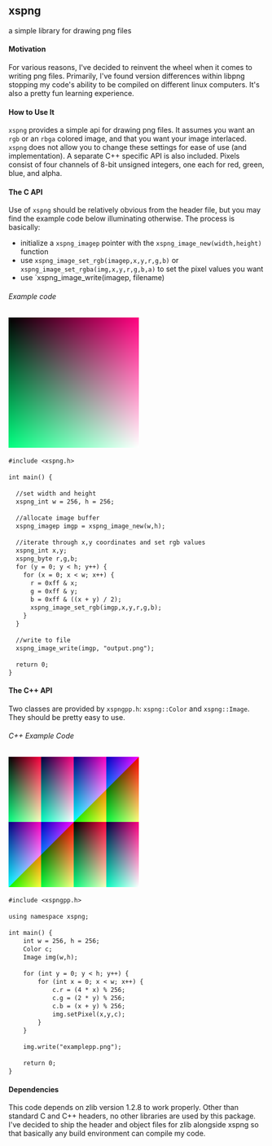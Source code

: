 ## xspng

a simple library for drawing png files

#### Motivation

For various reasons, I've decided to reinvent the wheel when it comes to
writing png files. Primarily, I've found version differences within libpng
stopping my code's ability to be compiled on different linux computers. It's
also a pretty fun learning experience.

#### How to Use It

`xspng` provides a simple api for drawing png files. It assumes you want an
`rgb` or an `rbga` colored image, and that you want your image interlaced.
`xspng` does not allow you to change these settings for ease of use (and
implementation). A separate C++ specific API is also included. Pixels consist
of four channels of 8-bit unsigned integers, one each for red, green, blue,
and alpha.

#### The C API

Use of `xspng` should be relatively obvious from the header file, but you may
find the example code below illuminating otherwise. The process is basically:

* initialize a `xspng_imagep` pointer with the `xspng_image_new(width,height)` function
* use `xspng_image_set_rgb(imagep,x,y,r,g,b)` or `xspng_image_set_rgba(img,x,y,r,g,b,a)` to set the pixel values you want
* use `xspng_image_write(imagep, filename)

###### Example code

![generated by the below example C code](/examples/example.png)

    #include <xspng.h>
    
    int main() {
      
      //set width and height
      xspng_int w = 256, h = 256;
      
      //allocate image buffer
      xspng_imagep imgp = xspng_image_new(w,h);
      
      //iterate through x,y coordinates and set rgb values
      xspng_int x,y;
      xspng_byte r,g,b;
      for (y = 0; y < h; y++) {
        for (x = 0; x < w; x++) {
          r = 0xff & x;
          g = 0xff & y;
          b = 0xff & ((x + y) / 2);
          xspng_image_set_rgb(imgp,x,y,r,g,b);
        }
      }
      
      //write to file
      xspng_image_write(imgp, "output.png");
      
      return 0;
    }

#### The C++ API

Two classes are provided by `xspngpp.h`: `xspng::Color` and `xspng::Image`.
They should be pretty easy to use.

###### C++ Example Code

![generated by the below code sample](/examples/examplepp.png)

    #include <xspngpp.h>
    
    using namespace xspng;
    
    int main() {
        int w = 256, h = 256;
        Color c;
        Image img(w,h);
        
        for (int y = 0; y < h; y++) {
            for (int x = 0; x < w; x++) {
                c.r = (4 * x) % 256;
                c.g = (2 * y) % 256;
                c.b = (x + y) % 256;
                img.setPixel(x,y,c);
            }
        }
        
        img.write("examplepp.png");
        
        return 0;
    }

#### Dependencies

This code depends on zlib version 1.2.8 to work properly. Other than standard C and
C++ headers, no other libraries are used by this package. I've decided to ship the
header and object files for zlib alongside xspng so that basically any build
environment can compile my code.


